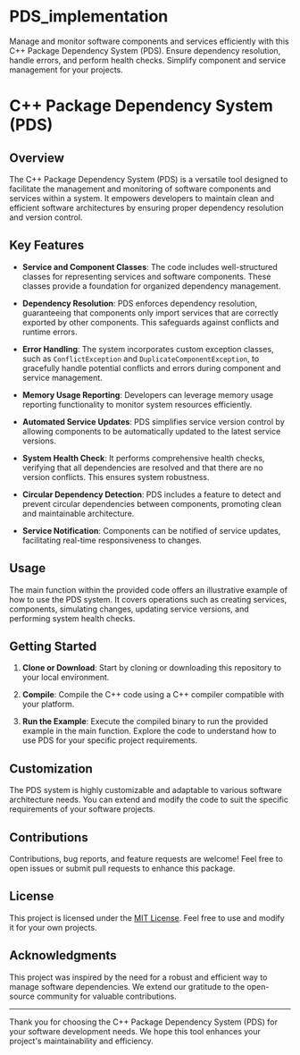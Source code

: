 # PDS_implementation
Manage and monitor software components and services efficiently with this C++ Package Dependency System (PDS). Ensure dependency resolution, handle errors, and perform health checks. Simplify component and service management for your projects.

# C++ Package Dependency System (PDS)

## Overview

The C++ Package Dependency System (PDS) is a versatile tool designed to facilitate the management and monitoring of software components and services within a system. It empowers developers to maintain clean and efficient software architectures by ensuring proper dependency resolution and version control.

## Key Features

- **Service and Component Classes**: The code includes well-structured classes for representing services and software components. These classes provide a foundation for organized dependency management.

- **Dependency Resolution**: PDS enforces dependency resolution, guaranteeing that components only import services that are correctly exported by other components. This safeguards against conflicts and runtime errors.

- **Error Handling**: The system incorporates custom exception classes, such as `ConflictException` and `DuplicateComponentException`, to gracefully handle potential conflicts and errors during component and service management.

- **Memory Usage Reporting**: Developers can leverage memory usage reporting functionality to monitor system resources efficiently.

- **Automated Service Updates**: PDS simplifies service version control by allowing components to be automatically updated to the latest service versions.

- **System Health Check**: It performs comprehensive health checks, verifying that all dependencies are resolved and that there are no version conflicts. This ensures system robustness.

- **Circular Dependency Detection**: PDS includes a feature to detect and prevent circular dependencies between components, promoting clean and maintainable architecture.

- **Service Notification**: Components can be notified of service updates, facilitating real-time responsiveness to changes.

## Usage

The main function within the provided code offers an illustrative example of how to use the PDS system. It covers operations such as creating services, components, simulating changes, updating service versions, and performing system health checks.

## Getting Started

1. **Clone or Download**: Start by cloning or downloading this repository to your local environment.

2. **Compile**: Compile the C++ code using a C++ compiler compatible with your platform.

3. **Run the Example**: Execute the compiled binary to run the provided example in the main function. Explore the code to understand how to use PDS for your specific project requirements.

## Customization

The PDS system is highly customizable and adaptable to various software architecture needs. You can extend and modify the code to suit the specific requirements of your software projects.

## Contributions

Contributions, bug reports, and feature requests are welcome! Feel free to open issues or submit pull requests to enhance this package.

## License

This project is licensed under the [MIT License](LICENSE). Feel free to use and modify it for your own projects.

## Acknowledgments

This project was inspired by the need for a robust and efficient way to manage software dependencies. We extend our gratitude to the open-source community for valuable contributions.

---

Thank you for choosing the C++ Package Dependency System (PDS) for your software development needs. We hope this tool enhances your project's maintainability and efficiency.
